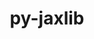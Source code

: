 ---
title: "py-jaxlib"
layout: cache
categories: [package, develop]
meta: {"compilers": ["gcc@11.4.0", "gcc@13.2.0"], "num_specs": 197, "num_specs_by_stack": {"e4s": 19, "ml-linux-aarch64-cpu": 36, "ml-linux-aarch64-cuda": 42, "ml-linux-x86_64-cpu": 36, "ml-linux-x86_64-cuda": 42, "ml-linux-x86_64-rocm": 22, "root": 197}, "oss": ["ubuntu22.04", "ubuntu24.04"], "platforms": ["linux"], "stacks": ["e4s", "ml-linux-aarch64-cpu", "ml-linux-aarch64-cuda", "ml-linux-x86_64-cpu", "ml-linux-x86_64-cuda", "ml-linux-x86_64-rocm", "root"], "targets": ["aarch64", "x86_64_v3"], "versions": ["0.4.28", "0.4.31", "0.4.38"]}
spec_details: [{"compiler": "gcc@13.2.0", "hash": "2gztqc7pmulg2t6jii3xsb7t6yelb6yj", "os": "ubuntu24.04", "platform": "linux", "size": "-", "stacks": ["ml-linux-aarch64-cuda", "root"], "target": "aarch64", "variants": ["build_system=python_pip", "+cuda", "cuda_arch:=80", "+nccl", "patches:=2c5386e", "~rocm"], "versions": ["0.4.28"]}, {"compiler": "gcc@13.2.0", "hash": "2oxbj7c7dhetzn44dh4shtv5w42irtq6", "os": "ubuntu24.04", "platform": "linux", "size": "-", "stacks": ["ml-linux-x86_64-rocm", "root"], "target": "x86_64_v3", "variants": ["amdgpu_target:=gfx90a", "build_system=python_pip", "~cuda", "patches:=d3b7ea2", "+rocm"], "versions": ["0.4.38"]}, {"compiler": "gcc@13.2.0", "hash": "2tuto3gworuu3xu7q572cnbeovumbgzl", "os": "ubuntu24.04", "platform": "linux", "size": "-", "stacks": ["ml-linux-x86_64-rocm", "root"], "target": "x86_64_v3", "variants": ["amdgpu_target:=gfx90a", "build_system=python_pip", "~cuda", "patches:=d3b7ea2", "+rocm"], "versions": ["0.4.38"]}, {"compiler": "gcc@11.4.0", "hash": "2xb55n7wbbxxugwduu7fhggnsdakkm6b", "os": "ubuntu22.04", "platform": "linux", "size": "-", "stacks": ["e4s", "root"], "target": "x86_64_v3", "variants": ["build_system=python_pip", "~cuda", "patches:=d3b7ea2", "~rocm"], "versions": ["0.4.38"]}, {"compiler": "gcc@13.2.0", "hash": "34r4xknvco5miyq3yztmjzu27dkonjda", "os": "ubuntu24.04", "platform": "linux", "size": "-", "stacks": ["ml-linux-aarch64-cuda", "root"], "target": "aarch64", "variants": ["build_system=python_pip", "+cuda", "cuda_arch:=80", "+nccl", "patches:=2c5386e", "~rocm"], "versions": ["0.4.31"]}, {"compiler": "gcc@13.2.0", "hash": "3aboam4fyvejtv3pollpvtrkbeng7mjt", "os": "ubuntu24.04", "platform": "linux", "size": "-", "stacks": ["ml-linux-x86_64-rocm", "root"], "target": "x86_64_v3", "variants": ["amdgpu_target:=gfx90a", "build_system=python_pip", "~cuda", "patches:=d3b7ea2", "+rocm"], "versions": ["0.4.38"]}, {"compiler": "gcc@11.4.0", "hash": "3b5bnisamwe7nhzylnttbuxmg7a3beil", "os": "ubuntu22.04", "platform": "linux", "size": "-", "stacks": ["e4s", "root"], "target": "x86_64_v3", "variants": ["build_system=python_pip", "~cuda", "patches:=d3b7ea2", "~rocm"], "versions": ["0.4.38"]}, {"compiler": "gcc@13.2.0", "hash": "3d3gi77mfqjsow6gr722xxszgy4akz6e", "os": "ubuntu24.04", "platform": "linux", "size": "-", "stacks": ["ml-linux-aarch64-cpu", "root"], "target": "aarch64", "variants": ["build_system=python_pip", "~cuda", "patches:=2c5386e", "~rocm"], "versions": ["0.4.28"]}, {"compiler": "gcc@13.2.0", "hash": "3u37nv2g6awbzj63kgpsmr3iccrycpop", "os": "ubuntu24.04", "platform": "linux", "size": "-", "stacks": ["ml-linux-x86_64-rocm", "root"], "target": "x86_64_v3", "variants": ["amdgpu_target:=gfx90a", "build_system=python_pip", "~cuda", "patches:=d3b7ea2", "+rocm"], "versions": ["0.4.38"]}, {"compiler": "gcc@13.2.0", "hash": "3vh7kpd7qdaydzhd4xpfnf6zkkquvek5", "os": "ubuntu24.04", "platform": "linux", "size": "-", "stacks": ["ml-linux-x86_64-cpu", "root"], "target": "x86_64_v3", "variants": ["build_system=python_pip", "~cuda", "~rocm"], "versions": ["0.4.28"]}, {"compiler": "gcc@13.2.0", "hash": "3vtkejsxq5juof5cuy54siagthm4ypgh", "os": "ubuntu24.04", "platform": "linux", "size": "-", "stacks": ["ml-linux-aarch64-cpu", "root"], "target": "aarch64", "variants": ["build_system=python_pip", "~cuda", "patches:=2c5386e", "~rocm"], "versions": ["0.4.31"]}, {"compiler": "gcc@13.2.0", "hash": "3z42ar7cfpbwf3q7ggfrfo6yhb5ooqq2", "os": "ubuntu24.04", "platform": "linux", "size": "-", "stacks": ["ml-linux-aarch64-cuda", "root"], "target": "aarch64", "variants": ["build_system=python_pip", "+cuda", "cuda_arch:=80", "+nccl", "patches:=2c5386e", "~rocm"], "versions": ["0.4.28"]}, {"compiler": "gcc@13.2.0", "hash": "47r6zbzmwfu6fux7r6sapqdpsjg5gh4f", "os": "ubuntu24.04", "platform": "linux", "size": "-", "stacks": ["ml-linux-aarch64-cpu", "root"], "target": "aarch64", "variants": ["build_system=python_pip", "~cuda", "patches:=2c5386e", "~rocm"], "versions": ["0.4.31"]}, {"compiler": "gcc@13.2.0", "hash": "4fvc4xoykphblecap3js2a3wfc4tu3pw", "os": "ubuntu24.04", "platform": "linux", "size": "-", "stacks": ["ml-linux-x86_64-cpu", "root"], "target": "x86_64_v3", "variants": ["build_system=python_pip", "~cuda", "~rocm"], "versions": ["0.4.28"]}, {"compiler": "gcc@13.2.0", "hash": "4pyxtte4qtvhx4kqhyobs52g6qa5dcfc", "os": "ubuntu24.04", "platform": "linux", "size": "-", "stacks": ["ml-linux-x86_64-cuda", "root"], "target": "x86_64_v3", "variants": ["build_system=python_pip", "+cuda", "cuda_arch:=80", "+nccl", "~rocm"], "versions": ["0.4.28"]}, {"compiler": "gcc@13.2.0", "hash": "4qhmavnyrf27wchph7bayyr2mjuemmj6", "os": "ubuntu24.04", "platform": "linux", "size": "-", "stacks": ["ml-linux-x86_64-cpu", "root"], "target": "x86_64_v3", "variants": ["build_system=python_pip", "~cuda", "patches:=d3b7ea2", "~rocm"], "versions": ["0.4.38"]}, {"compiler": "gcc@13.2.0", "hash": "4tewzkxse63lcdqlzdsoizsh3gr5tey5", "os": "ubuntu24.04", "platform": "linux", "size": "-", "stacks": ["ml-linux-aarch64-cpu", "root"], "target": "aarch64", "variants": ["build_system=python_pip", "~cuda", "patches:=2c5386e", "~rocm"], "versions": ["0.4.31"]}, {"compiler": "gcc@13.2.0", "hash": "5cu7yzzajgaccjcm5jjru6afcb2x4mqp", "os": "ubuntu24.04", "platform": "linux", "size": "-", "stacks": ["ml-linux-x86_64-cuda", "root"], "target": "x86_64_v3", "variants": ["build_system=python_pip", "+cuda", "cuda_arch:=80", "+nccl", "~rocm"], "versions": ["0.4.31"]}, {"compiler": "gcc@13.2.0", "hash": "5gkodmkumevx254ij43aves5wuceexx5", "os": "ubuntu24.04", "platform": "linux", "size": "-", "stacks": ["ml-linux-aarch64-cuda", "root"], "target": "aarch64", "variants": ["build_system=python_pip", "+cuda", "cuda_arch:=80", "+nccl", "patches:=2c5386e", "~rocm"], "versions": ["0.4.28"]}, {"compiler": "gcc@13.2.0", "hash": "5hxadsmegnp5rhqzbtc3kj33yp44idce", "os": "ubuntu24.04", "platform": "linux", "size": "-", "stacks": ["ml-linux-aarch64-cuda", "root"], "target": "aarch64", "variants": ["build_system=python_pip", "+cuda", "cuda_arch:=80", "+nccl", "patches:=2c5386e", "~rocm"], "versions": ["0.4.28"]}, {"compiler": "gcc@13.2.0", "hash": "5kroggoybprkjxfcorrjnseq5ehfkuuh", "os": "ubuntu24.04", "platform": "linux", "size": "-", "stacks": ["ml-linux-x86_64-cpu", "root"], "target": "x86_64_v3", "variants": ["build_system=python_pip", "~cuda", "~rocm"], "versions": ["0.4.28"]}, {"compiler": "gcc@13.2.0", "hash": "5lw2fqaaxljlopd45rem6j62xioifp5c", "os": "ubuntu24.04", "platform": "linux", "size": "-", "stacks": ["ml-linux-x86_64-rocm", "root"], "target": "x86_64_v3", "variants": ["amdgpu_target:=gfx90a", "build_system=python_pip", "~cuda", "patches:=d3b7ea2", "+rocm"], "versions": ["0.4.38"]}, {"compiler": "gcc@13.2.0", "hash": "5qpqrtriqsihgnz4k7qgh4e6oh2de7pv", "os": "ubuntu24.04", "platform": "linux", "size": "-", "stacks": ["ml-linux-aarch64-cuda", "root"], "target": "aarch64", "variants": ["build_system=python_pip", "+cuda", "cuda_arch:=80", "+nccl", "patches:=2c5386e", "~rocm"], "versions": ["0.4.28"]}, {"compiler": "gcc@13.2.0", "hash": "5uqt4nmebybdok5lqnwln4ytd7ltktty", "os": "ubuntu24.04", "platform": "linux", "size": "-", "stacks": ["ml-linux-x86_64-cpu", "root"], "target": "x86_64_v3", "variants": ["build_system=python_pip", "~cuda", "~rocm"], "versions": ["0.4.28"]}, {"compiler": "gcc@13.2.0", "hash": "5y4iw7juzksl2a25mdvblmryfzwob35k", "os": "ubuntu24.04", "platform": "linux", "size": "-", "stacks": ["ml-linux-aarch64-cpu", "root"], "target": "aarch64", "variants": ["build_system=python_pip", "~cuda", "patches:=2c5386e", "~rocm"], "versions": ["0.4.31"]}, {"compiler": "gcc@13.2.0", "hash": "67ptuo5ftkylr3wuhj3qxwmv53qivl24", "os": "ubuntu24.04", "platform": "linux", "size": "-", "stacks": ["ml-linux-x86_64-rocm", "root"], "target": "x86_64_v3", "variants": ["amdgpu_target:=gfx90a", "build_system=python_pip", "~cuda", "patches:=d3b7ea2", "+rocm"], "versions": ["0.4.38"]}, {"compiler": "gcc@13.2.0", "hash": "6ajdp2ckzlyma7ebaihtaqnxkkqkhlth", "os": "ubuntu24.04", "platform": "linux", "size": "-", "stacks": ["ml-linux-aarch64-cpu", "root"], "target": "aarch64", "variants": ["build_system=python_pip", "~cuda", "patches:=2c5386e", "~rocm"], "versions": ["0.4.28"]}, {"compiler": "gcc@13.2.0", "hash": "6kbjzjcpbjeeom5nphyjctpjr2tux2m3", "os": "ubuntu24.04", "platform": "linux", "size": "-", "stacks": ["ml-linux-x86_64-rocm", "root"], "target": "x86_64_v3", "variants": ["amdgpu_target:=gfx90a", "build_system=python_pip", "~cuda", "patches:=d3b7ea2", "+rocm"], "versions": ["0.4.38"]}, {"compiler": "gcc@11.4.0", "hash": "6pj65cktmbxiywc6hnfsypjeejomg26o", "os": "ubuntu22.04", "platform": "linux", "size": "-", "stacks": ["e4s", "root"], "target": "x86_64_v3", "variants": ["build_system=python_pip", "~cuda", "patches:=d3b7ea2", "~rocm"], "versions": ["0.4.38"]}, {"compiler": "gcc@13.2.0", "hash": "6wgeksmgnoshggrcjp7vjfuubnwxj43w", "os": "ubuntu24.04", "platform": "linux", "size": "-", "stacks": ["ml-linux-x86_64-cpu", "root"], "target": "x86_64_v3", "variants": ["build_system=python_pip", "~cuda", "~rocm"], "versions": ["0.4.28"]}, {"compiler": "gcc@13.2.0", "hash": "77d5ffb6kippmwuqbzm52hwhuyu3afbn", "os": "ubuntu24.04", "platform": "linux", "size": "-", "stacks": ["ml-linux-x86_64-cpu", "root"], "target": "x86_64_v3", "variants": ["build_system=python_pip", "~cuda", "~rocm"], "versions": ["0.4.28"]}, {"compiler": "gcc@13.2.0", "hash": "7bmffgcft6xyfmadir7bwvclsumuo5cj", "os": "ubuntu24.04", "platform": "linux", "size": "-", "stacks": ["ml-linux-x86_64-cpu", "root"], "target": "x86_64_v3", "variants": ["build_system=python_pip", "~cuda", "patches:=d3b7ea2", "~rocm"], "versions": ["0.4.38"]}, {"compiler": "gcc@13.2.0", "hash": "7e5h2byd6fofvz4ugcclz2wuqxlwtjul", "os": "ubuntu24.04", "platform": "linux", "size": "-", "stacks": ["ml-linux-x86_64-cuda", "root"], "target": "x86_64_v3", "variants": ["build_system=python_pip", "+cuda", "cuda_arch:=80", "+nccl", "~rocm"], "versions": ["0.4.28"]}, {"compiler": "gcc@13.2.0", "hash": "7eaxgm4ozskxtirntjyfjeo7g2vyolq6", "os": "ubuntu24.04", "platform": "linux", "size": "-", "stacks": ["ml-linux-x86_64-cuda", "root"], "target": "x86_64_v3", "variants": ["build_system=python_pip", "+cuda", "cuda_arch:=80", "+nccl", "~rocm"], "versions": ["0.4.28"]}, {"compiler": "gcc@13.2.0", "hash": "7eimr66jc2lafj2pp5lxyguzrsgckgux", "os": "ubuntu24.04", "platform": "linux", "size": "-", "stacks": ["ml-linux-aarch64-cpu", "root"], "target": "aarch64", "variants": ["build_system=python_pip", "~cuda", "patches:=2c5386e", "~rocm"], "versions": ["0.4.31"]}, {"compiler": "gcc@13.2.0", "hash": "7x6ue46cipno2bfv2rp6yagrwlhiu372", "os": "ubuntu24.04", "platform": "linux", "size": "-", "stacks": ["ml-linux-aarch64-cuda", "root"], "target": "aarch64", "variants": ["build_system=python_pip", "+cuda", "cuda_arch:=80", "+nccl", "patches:=2c5386e", "~rocm"], "versions": ["0.4.28"]}, {"compiler": "gcc@11.4.0", "hash": "a4m3bca6rwwqicrqxcmgrsdg2634qlsg", "os": "ubuntu22.04", "platform": "linux", "size": "-", "stacks": ["e4s", "root"], "target": "x86_64_v3", "variants": ["build_system=python_pip", "~cuda", "patches:=d3b7ea2", "~rocm"], "versions": ["0.4.38"]}, {"compiler": "gcc@11.4.0", "hash": "ab63uxcu5gk3k7j2glqh7jafkvxavpig", "os": "ubuntu22.04", "platform": "linux", "size": "-", "stacks": ["e4s", "root"], "target": "x86_64_v3", "variants": ["build_system=python_pip", "~cuda", "patches:=d3b7ea2", "~rocm"], "versions": ["0.4.38"]}, {"compiler": "gcc@13.2.0", "hash": "acmysbrlzqikpp36md4nqupabvcb37f5", "os": "ubuntu24.04", "platform": "linux", "size": "-", "stacks": ["ml-linux-aarch64-cpu", "root"], "target": "aarch64", "variants": ["build_system=python_pip", "~cuda", "patches:=2c5386e", "~rocm"], "versions": ["0.4.28"]}, {"compiler": "gcc@13.2.0", "hash": "amh2udz2dvpgjyiqzpodzoplet3j2bej", "os": "ubuntu24.04", "platform": "linux", "size": "-", "stacks": ["ml-linux-x86_64-cuda", "root"], "target": "x86_64_v3", "variants": ["build_system=python_pip", "+cuda", "cuda_arch:=80", "+nccl", "~rocm"], "versions": ["0.4.28"]}, {"compiler": "gcc@13.2.0", "hash": "amnaol3c2t36iepi7j6wwjnkygg47qm5", "os": "ubuntu24.04", "platform": "linux", "size": "-", "stacks": ["ml-linux-x86_64-cpu", "root"], "target": "x86_64_v3", "variants": ["build_system=python_pip", "~cuda", "~rocm"], "versions": ["0.4.28"]}, {"compiler": "gcc@13.2.0", "hash": "ap5qtb76cufjg64mvlzm5yjzxpjr6dxy", "os": "ubuntu24.04", "platform": "linux", "size": "-", "stacks": ["ml-linux-aarch64-cuda", "root"], "target": "aarch64", "variants": ["build_system=python_pip", "+cuda", "cuda_arch:=80", "+nccl", "patches:=2c5386e", "~rocm"], "versions": ["0.4.31"]}, {"compiler": "gcc@13.2.0", "hash": "aqrjwnm4m7t4e5mbmm7rcb6oedk47kke", "os": "ubuntu24.04", "platform": "linux", "size": "-", "stacks": ["ml-linux-aarch64-cpu", "root"], "target": "aarch64", "variants": ["build_system=python_pip", "~cuda", "patches:=2c5386e", "~rocm"], "versions": ["0.4.28"]}, {"compiler": "gcc@13.2.0", "hash": "aynmilanhndpo2h3k6rhkajgzkvlenat", "os": "ubuntu24.04", "platform": "linux", "size": "-", "stacks": ["ml-linux-aarch64-cpu", "root"], "target": "aarch64", "variants": ["build_system=python_pip", "~cuda", "patches:=2c5386e", "~rocm"], "versions": ["0.4.31"]}, {"compiler": "gcc@13.2.0", "hash": "bbxvwghaz6allxiebn3az3p2as4un522", "os": "ubuntu24.04", "platform": "linux", "size": "-", "stacks": ["ml-linux-x86_64-cuda", "root"], "target": "x86_64_v3", "variants": ["build_system=python_pip", "+cuda", "cuda_arch:=80", "+nccl", "~rocm"], "versions": ["0.4.31"]}, {"compiler": "gcc@13.2.0", "hash": "bfcwomcbjlq2qg2afh63antb775wadbg", "os": "ubuntu24.04", "platform": "linux", "size": "-", "stacks": ["ml-linux-x86_64-cpu", "root"], "target": "x86_64_v3", "variants": ["build_system=python_pip", "~cuda", "patches:=d3b7ea2", "~rocm"], "versions": ["0.4.38"]}, {"compiler": "gcc@13.2.0", "hash": "bhhv72u2yv7t6vhi4x6kmynpa35uh6jg", "os": "ubuntu24.04", "platform": "linux", "size": "-", "stacks": ["ml-linux-x86_64-rocm", "root"], "target": "x86_64_v3", "variants": ["amdgpu_target:=gfx90a", "build_system=python_pip", "~cuda", "patches:=d3b7ea2", "+rocm"], "versions": ["0.4.38"]}, {"compiler": "gcc@13.2.0", "hash": "br3sqlmxwe7wg3qw6vvcitbszvygqfwr", "os": "ubuntu24.04", "platform": "linux", "size": "-", "stacks": ["ml-linux-x86_64-cpu", "root"], "target": "x86_64_v3", "variants": ["build_system=python_pip", "~cuda", "~rocm"], "versions": ["0.4.28"]}, {"compiler": "gcc@13.2.0", "hash": "c2cfwboc2ibvxy5vzhwwikzi5i6fa7ge", "os": "ubuntu24.04", "platform": "linux", "size": "-", "stacks": ["ml-linux-x86_64-cpu", "root"], "target": "x86_64_v3", "variants": ["build_system=python_pip", "~cuda", "patches:=d3b7ea2", "~rocm"], "versions": ["0.4.38"]}, {"compiler": "gcc@13.2.0", "hash": "cebkv3au4olw5lw37buvcumjujseii5x", "os": "ubuntu24.04", "platform": "linux", "size": "-", "stacks": ["ml-linux-aarch64-cuda", "root"], "target": "aarch64", "variants": ["build_system=python_pip", "+cuda", "cuda_arch:=80", "+nccl", "patches:=2c5386e", "~rocm"], "versions": ["0.4.28"]}, {"compiler": "gcc@13.2.0", "hash": "cejds7zwj6lsnj7lpyigrksktiwmlpxu", "os": "ubuntu24.04", "platform": "linux", "size": "-", "stacks": ["ml-linux-x86_64-rocm", "root"], "target": "x86_64_v3", "variants": ["amdgpu_target:=gfx90a", "build_system=python_pip", "~cuda", "patches:=d3b7ea2", "+rocm"], "versions": ["0.4.38"]}, {"compiler": "gcc@13.2.0", "hash": "csobvivuqdypugdnasl5oh4t6xf4sv3n", "os": "ubuntu24.04", "platform": "linux", "size": "-", "stacks": ["ml-linux-x86_64-cuda", "root"], "target": "x86_64_v3", "variants": ["build_system=python_pip", "+cuda", "cuda_arch:=80", "+nccl", "~rocm"], "versions": ["0.4.31"]}, {"compiler": "gcc@13.2.0", "hash": "cuunad4ruk6mcgv753n3cf3m5iz3ihxi", "os": "ubuntu24.04", "platform": "linux", "size": "-", "stacks": ["ml-linux-x86_64-rocm", "root"], "target": "x86_64_v3", "variants": ["amdgpu_target:=gfx90a", "build_system=python_pip", "~cuda", "patches:=d3b7ea2", "+rocm"], "versions": ["0.4.38"]}, {"compiler": "gcc@13.2.0", "hash": "cx3ubem75coicn6rztnubsyiemcji3gy", "os": "ubuntu24.04", "platform": "linux", "size": "-", "stacks": ["ml-linux-x86_64-cpu", "root"], "target": "x86_64_v3", "variants": ["build_system=python_pip", "~cuda", "~rocm"], "versions": ["0.4.28"]}, {"compiler": "gcc@13.2.0", "hash": "d3ol3kr2epyli35n3zjuslbcbtyjtynf", "os": "ubuntu24.04", "platform": "linux", "size": "-", "stacks": ["ml-linux-aarch64-cuda", "root"], "target": "aarch64", "variants": ["build_system=python_pip", "+cuda", "cuda_arch:=80", "+nccl", "patches:=2c5386e", "~rocm"], "versions": ["0.4.31"]}, {"compiler": "gcc@13.2.0", "hash": "ddv4b3nfbpufwfribwfdzl4zrfcmlwaw", "os": "ubuntu24.04", "platform": "linux", "size": "-", "stacks": ["ml-linux-x86_64-rocm", "root"], "target": "x86_64_v3", "variants": ["amdgpu_target:=gfx90a", "build_system=python_pip", "~cuda", "patches:=d3b7ea2", "+rocm"], "versions": ["0.4.38"]}, {"compiler": "gcc@13.2.0", "hash": "dp7bra3db4ppwvnqry2qad7ysih6zrkj", "os": "ubuntu24.04", "platform": "linux", "size": "-", "stacks": ["ml-linux-x86_64-rocm", "root"], "target": "x86_64_v3", "variants": ["amdgpu_target:=gfx90a", "build_system=python_pip", "~cuda", "patches:=d3b7ea2", "+rocm"], "versions": ["0.4.38"]}, {"compiler": "gcc@13.2.0", "hash": "dpuhhebossdbxrgag3bb5pgze5vra77h", "os": "ubuntu24.04", "platform": "linux", "size": "-", "stacks": ["ml-linux-aarch64-cuda", "root"], "target": "aarch64", "variants": ["build_system=python_pip", "+cuda", "cuda_arch:=80", "+nccl", "patches:=2c5386e", "~rocm"], "versions": ["0.4.31"]}, {"compiler": "gcc@13.2.0", "hash": "dr5qaaxy6rlneneej5ftgt45a7kbdlez", "os": "ubuntu24.04", "platform": "linux", "size": "-", "stacks": ["ml-linux-aarch64-cuda", "root"], "target": "aarch64", "variants": ["build_system=python_pip", "+cuda", "cuda_arch:=80", "+nccl", "patches:=2c5386e", "~rocm"], "versions": ["0.4.31"]}, {"compiler": "gcc@13.2.0", "hash": "e44uu72u6jjszz5dsyyxkjzfdl44kusu", "os": "ubuntu24.04", "platform": "linux", "size": "-", "stacks": ["ml-linux-x86_64-cuda", "root"], "target": "x86_64_v3", "variants": ["build_system=python_pip", "+cuda", "cuda_arch:=80", "+nccl", "~rocm"], "versions": ["0.4.28"]}, {"compiler": "gcc@13.2.0", "hash": "e6x3rfxel3vydzpbmwbvrniasgwt5xiv", "os": "ubuntu24.04", "platform": "linux", "size": "-", "stacks": ["ml-linux-aarch64-cpu", "root"], "target": "aarch64", "variants": ["build_system=python_pip", "~cuda", "patches:=2c5386e", "~rocm"], "versions": ["0.4.28"]}, {"compiler": "gcc@13.2.0", "hash": "enddjj6smqztatrnr6bbpa5pv2qwenp2", "os": "ubuntu24.04", "platform": "linux", "size": "-", "stacks": ["ml-linux-x86_64-cuda", "root"], "target": "x86_64_v3", "variants": ["build_system=python_pip", "+cuda", "cuda_arch:=80", "+nccl", "~rocm"], "versions": ["0.4.31"]}, {"compiler": "gcc@13.2.0", "hash": "ev4maccd3ugkhqi5tzgkrwilbi3pjrdj", "os": "ubuntu24.04", "platform": "linux", "size": "-", "stacks": ["ml-linux-aarch64-cpu", "root"], "target": "aarch64", "variants": ["build_system=python_pip", "~cuda", "patches:=2c5386e", "~rocm"], "versions": ["0.4.31"]}, {"compiler": "gcc@13.2.0", "hash": "fe3yhsmz4y7kvuh5s37lwlb73pc4hnm7", "os": "ubuntu24.04", "platform": "linux", "size": "-", "stacks": ["ml-linux-x86_64-cpu", "root"], "target": "x86_64_v3", "variants": ["build_system=python_pip", "~cuda", "patches:=d3b7ea2", "~rocm"], "versions": ["0.4.38"]}, {"compiler": "gcc@13.2.0", "hash": "fgu247ggj4dmwnktzdmjuy75lxwxz7o3", "os": "ubuntu24.04", "platform": "linux", "size": "-", "stacks": ["ml-linux-aarch64-cpu", "root"], "target": "aarch64", "variants": ["build_system=python_pip", "~cuda", "patches:=2c5386e", "~rocm"], "versions": ["0.4.31"]}, {"compiler": "gcc@13.2.0", "hash": "fotoael5pwf2gzhr7j3e6krhxd6shoy7", "os": "ubuntu24.04", "platform": "linux", "size": "-", "stacks": ["ml-linux-x86_64-rocm", "root"], "target": "x86_64_v3", "variants": ["amdgpu_target:=gfx90a", "build_system=python_pip", "~cuda", "patches:=d3b7ea2", "+rocm"], "versions": ["0.4.38"]}, {"compiler": "gcc@13.2.0", "hash": "frcl6ghrv6nylpkljqthyszvx46sv2ae", "os": "ubuntu24.04", "platform": "linux", "size": "-", "stacks": ["ml-linux-x86_64-cuda", "root"], "target": "x86_64_v3", "variants": ["build_system=python_pip", "+cuda", "cuda_arch:=80", "+nccl", "~rocm"], "versions": ["0.4.31"]}, {"compiler": "gcc@13.2.0", "hash": "fuqwxer256x7z4dtyg6keabhy6hfq6dv", "os": "ubuntu24.04", "platform": "linux", "size": "-", "stacks": ["ml-linux-x86_64-cpu", "root"], "target": "x86_64_v3", "variants": ["build_system=python_pip", "~cuda", "patches:=d3b7ea2", "~rocm"], "versions": ["0.4.38"]}, {"compiler": "gcc@13.2.0", "hash": "fxluf52v2rize7yyds7hahp5ifbizxg7", "os": "ubuntu24.04", "platform": "linux", "size": "-", "stacks": ["ml-linux-x86_64-cuda", "root"], "target": "x86_64_v3", "variants": ["build_system=python_pip", "+cuda", "cuda_arch:=80", "+nccl", "~rocm"], "versions": ["0.4.31"]}, {"compiler": "gcc@13.2.0", "hash": "fylun2eu5hz4rannq2dotnlrbx2e62oi", "os": "ubuntu24.04", "platform": "linux", "size": "-", "stacks": ["ml-linux-x86_64-cuda", "root"], "target": "x86_64_v3", "variants": ["build_system=python_pip", "+cuda", "cuda_arch:=80", "+nccl", "~rocm"], "versions": ["0.4.31"]}, {"compiler": "gcc@13.2.0", "hash": "gbjg4zi2rrex7pgygynaht3mzdjrj7ej", "os": "ubuntu24.04", "platform": "linux", "size": "-", "stacks": ["ml-linux-aarch64-cpu", "root"], "target": "aarch64", "variants": ["build_system=python_pip", "~cuda", "patches:=2c5386e", "~rocm"], "versions": ["0.4.31"]}, {"compiler": "gcc@13.2.0", "hash": "gezos2zmhh6c3mbfrvugw3r7xtf6jie7", "os": "ubuntu24.04", "platform": "linux", "size": "-", "stacks": ["ml-linux-x86_64-cuda", "root"], "target": "x86_64_v3", "variants": ["build_system=python_pip", "+cuda", "cuda_arch:=80", "+nccl", "~rocm"], "versions": ["0.4.31"]}, {"compiler": "gcc@13.2.0", "hash": "gj3usvjxrmpijlfw3izjg5gelnt7g64t", "os": "ubuntu24.04", "platform": "linux", "size": "-", "stacks": ["ml-linux-x86_64-cuda", "root"], "target": "x86_64_v3", "variants": ["build_system=python_pip", "+cuda", "cuda_arch:=80", "+nccl", "~rocm"], "versions": ["0.4.28"]}, {"compiler": "gcc@13.2.0", "hash": "glnf443eswq4vf3l7wfzap7znkq4trh4", "os": "ubuntu24.04", "platform": "linux", "size": "-", "stacks": ["ml-linux-aarch64-cpu", "root"], "target": "aarch64", "variants": ["build_system=python_pip", "~cuda", "patches:=2c5386e", "~rocm"], "versions": ["0.4.28"]}, {"compiler": "gcc@13.2.0", "hash": "goofko3sfzfqeyvaf5pakfrr3khsnxho", "os": "ubuntu24.04", "platform": "linux", "size": "-", "stacks": ["ml-linux-x86_64-cpu", "root"], "target": "x86_64_v3", "variants": ["build_system=python_pip", "~cuda", "~rocm"], "versions": ["0.4.28"]}, {"compiler": "gcc@13.2.0", "hash": "gp57lk7thhesob3ej5i3xpqxbyt2oamx", "os": "ubuntu24.04", "platform": "linux", "size": "-", "stacks": ["ml-linux-x86_64-cpu", "root"], "target": "x86_64_v3", "variants": ["build_system=python_pip", "~cuda", "patches:=d3b7ea2", "~rocm"], "versions": ["0.4.38"]}, {"compiler": "gcc@13.2.0", "hash": "gy6ko7xzzno6yfciw2w4jvwen2wh7ljk", "os": "ubuntu24.04", "platform": "linux", "size": "-", "stacks": ["ml-linux-x86_64-cpu", "root"], "target": "x86_64_v3", "variants": ["build_system=python_pip", "~cuda", "patches:=d3b7ea2", "~rocm"], "versions": ["0.4.38"]}, {"compiler": "gcc@13.2.0", "hash": "h6kv6pbsljfoetct3krycsthq5lk5ejg", "os": "ubuntu24.04", "platform": "linux", "size": "-", "stacks": ["ml-linux-x86_64-cuda", "root"], "target": "x86_64_v3", "variants": ["build_system=python_pip", "+cuda", "cuda_arch:=80", "+nccl", "~rocm"], "versions": ["0.4.28"]}, {"compiler": "gcc@13.2.0", "hash": "h7nwad5zznndmmz43hnjxupcxrblwf2j", "os": "ubuntu24.04", "platform": "linux", "size": "-", "stacks": ["ml-linux-x86_64-cpu", "root"], "target": "x86_64_v3", "variants": ["build_system=python_pip", "~cuda", "~rocm"], "versions": ["0.4.28"]}, {"compiler": "gcc@13.2.0", "hash": "he7265d7d6kaywoald5dzt3gu4vpeo6p", "os": "ubuntu24.04", "platform": "linux", "size": "-", "stacks": ["ml-linux-aarch64-cpu", "root"], "target": "aarch64", "variants": ["build_system=python_pip", "~cuda", "patches:=2c5386e", "~rocm"], "versions": ["0.4.31"]}, {"compiler": "gcc@13.2.0", "hash": "hhjrt2odvpjkaxewb737oqvyvrj6sc7g", "os": "ubuntu24.04", "platform": "linux", "size": "-", "stacks": ["ml-linux-x86_64-rocm", "root"], "target": "x86_64_v3", "variants": ["amdgpu_target:=gfx90a", "build_system=python_pip", "~cuda", "patches:=d3b7ea2", "+rocm"], "versions": ["0.4.38"]}, {"compiler": "gcc@13.2.0", "hash": "hltr6xs2fmrsbop3zlzasizujyz5svmk", "os": "ubuntu24.04", "platform": "linux", "size": "-", "stacks": ["ml-linux-x86_64-cpu", "root"], "target": "x86_64_v3", "variants": ["build_system=python_pip", "~cuda", "patches:=d3b7ea2", "~rocm"], "versions": ["0.4.38"]}, {"compiler": "gcc@13.2.0", "hash": "hrcfdhq45idivum2obqmeutoy5kp6ejh", "os": "ubuntu24.04", "platform": "linux", "size": "-", "stacks": ["ml-linux-x86_64-cpu", "root"], "target": "x86_64_v3", "variants": ["build_system=python_pip", "~cuda", "~rocm"], "versions": ["0.4.28"]}, {"compiler": "gcc@13.2.0", "hash": "hs6fohqbtw53ni5vrcnsfhr7pvvd6q3i", "os": "ubuntu24.04", "platform": "linux", "size": "-", "stacks": ["ml-linux-x86_64-cuda", "root"], "target": "x86_64_v3", "variants": ["build_system=python_pip", "+cuda", "cuda_arch:=80", "+nccl", "~rocm"], "versions": ["0.4.28"]}, {"compiler": "gcc@13.2.0", "hash": "i23ojvcctluijgsmtzftyofolnanlwwk", "os": "ubuntu24.04", "platform": "linux", "size": "-", "stacks": ["ml-linux-x86_64-cpu", "root"], "target": "x86_64_v3", "variants": ["build_system=python_pip", "~cuda", "patches:=d3b7ea2", "~rocm"], "versions": ["0.4.38"]}, {"compiler": "gcc@13.2.0", "hash": "i3a76reea2ox6cpjh3dfqlwsnyadnkrh", "os": "ubuntu24.04", "platform": "linux", "size": "-", "stacks": ["ml-linux-aarch64-cpu", "root"], "target": "aarch64", "variants": ["build_system=python_pip", "~cuda", "patches:=2c5386e", "~rocm"], "versions": ["0.4.31"]}, {"compiler": "gcc@13.2.0", "hash": "i5rwrmyawfsxpji2rzokmskejhenweue", "os": "ubuntu24.04", "platform": "linux", "size": "-", "stacks": ["ml-linux-x86_64-cuda", "root"], "target": "x86_64_v3", "variants": ["build_system=python_pip", "+cuda", "cuda_arch:=80", "+nccl", "~rocm"], "versions": ["0.4.31"]}, {"compiler": "gcc@13.2.0", "hash": "i7c2mrdybimcmhlimhdfmujaksm3522x", "os": "ubuntu24.04", "platform": "linux", "size": "-", "stacks": ["ml-linux-aarch64-cuda", "root"], "target": "aarch64", "variants": ["build_system=python_pip", "+cuda", "cuda_arch:=80", "+nccl", "patches:=2c5386e", "~rocm"], "versions": ["0.4.31"]}, {"compiler": "gcc@11.4.0", "hash": "idvomn77xuehernyrex3eochoij5upil", "os": "ubuntu22.04", "platform": "linux", "size": "-", "stacks": ["e4s", "root"], "target": "x86_64_v3", "variants": ["build_system=python_pip", "~cuda", "patches:=d3b7ea2", "~rocm"], "versions": ["0.4.38"]}, {"compiler": "gcc@13.2.0", "hash": "ieu7wzkek2zapgkxtdmdodhsyb4hdzxi", "os": "ubuntu24.04", "platform": "linux", "size": "-", "stacks": ["ml-linux-aarch64-cuda", "root"], "target": "aarch64", "variants": ["build_system=python_pip", "+cuda", "cuda_arch:=80", "+nccl", "patches:=2c5386e", "~rocm"], "versions": ["0.4.28"]}, {"compiler": "gcc@13.2.0", "hash": "ihgygqj67xnnkgnpypsawoza6cxaxvqw", "os": "ubuntu24.04", "platform": "linux", "size": "-", "stacks": ["ml-linux-aarch64-cpu", "root"], "target": "aarch64", "variants": ["build_system=python_pip", "~cuda", "patches:=2c5386e", "~rocm"], "versions": ["0.4.28"]}, {"compiler": "gcc@13.2.0", "hash": "isjo366nsqcqw2bfhjeklne2sm67sgax", "os": "ubuntu24.04", "platform": "linux", "size": "-", "stacks": ["ml-linux-x86_64-cuda", "root"], "target": "x86_64_v3", "variants": ["build_system=python_pip", "+cuda", "cuda_arch:=80", "+nccl", "~rocm"], "versions": ["0.4.28"]}, {"compiler": "gcc@13.2.0", "hash": "j5mgtsapffcqxzgsaoceuyehos57yrkz", "os": "ubuntu24.04", "platform": "linux", "size": "-", "stacks": ["ml-linux-x86_64-cuda", "root"], "target": "x86_64_v3", "variants": ["build_system=python_pip", "+cuda", "cuda_arch:=80", "+nccl", "~rocm"], "versions": ["0.4.31"]}, {"compiler": "gcc@13.2.0", "hash": "jaxv5c33tzdpowlnpvoe4ni4mm5ppxle", "os": "ubuntu24.04", "platform": "linux", "size": "-", "stacks": ["ml-linux-x86_64-cuda", "root"], "target": "x86_64_v3", "variants": ["build_system=python_pip", "+cuda", "cuda_arch:=80", "+nccl", "~rocm"], "versions": ["0.4.31"]}, {"compiler": "gcc@11.4.0", "hash": "jnfjvdlxx73dvj77q53ttbk7skhmfwhp", "os": "ubuntu22.04", "platform": "linux", "size": "-", "stacks": ["e4s", "root"], "target": "x86_64_v3", "variants": ["build_system=python_pip", "~cuda", "patches:=d3b7ea2", "~rocm"], "versions": ["0.4.38"]}, {"compiler": "gcc@13.2.0", "hash": "jwdlmihk7xxvisyynsrefveb5aypwr5y", "os": "ubuntu24.04", "platform": "linux", "size": "-", "stacks": ["ml-linux-x86_64-cuda", "root"], "target": "x86_64_v3", "variants": ["build_system=python_pip", "+cuda", "cuda_arch:=80", "+nccl", "~rocm"], "versions": ["0.4.28"]}, {"compiler": "gcc@11.4.0", "hash": "kdjbybvycbyx26z2ksgzetxsgw63gmpf", "os": "ubuntu22.04", "platform": "linux", "size": "-", "stacks": ["e4s", "root"], "target": "x86_64_v3", "variants": ["build_system=python_pip", "~cuda", "patches:=d3b7ea2", "~rocm"], "versions": ["0.4.38"]}, {"compiler": "gcc@13.2.0", "hash": "kfapamy4iv2hbrm5fxtvwcc73dmlwxgp", "os": "ubuntu24.04", "platform": "linux", "size": "-", "stacks": ["ml-linux-x86_64-cuda", "root"], "target": "x86_64_v3", "variants": ["build_system=python_pip", "+cuda", "cuda_arch:=80", "+nccl", "~rocm"], "versions": ["0.4.31"]}, {"compiler": "gcc@13.2.0", "hash": "kfmxfvtrshrilw6n2euhvt72uclrmtqa", "os": "ubuntu24.04", "platform": "linux", "size": "-", "stacks": ["ml-linux-x86_64-cpu", "root"], "target": "x86_64_v3", "variants": ["build_system=python_pip", "~cuda", "patches:=d3b7ea2", "~rocm"], "versions": ["0.4.38"]}, {"compiler": "gcc@11.4.0", "hash": "kj7an2x3vv4ijw32js5ezn5aymdbdjpm", "os": "ubuntu22.04", "platform": "linux", "size": "-", "stacks": ["e4s", "root"], "target": "x86_64_v3", "variants": ["build_system=python_pip", "~cuda", "patches:=d3b7ea2", "~rocm"], "versions": ["0.4.38"]}, {"compiler": "gcc@13.2.0", "hash": "kmwqzgdrtm22zk7tmlhk5qey74sdlqns", "os": "ubuntu24.04", "platform": "linux", "size": "-", "stacks": ["ml-linux-aarch64-cuda", "root"], "target": "aarch64", "variants": ["build_system=python_pip", "+cuda", "cuda_arch:=80", "+nccl", "patches:=2c5386e", "~rocm"], "versions": ["0.4.31"]}, {"compiler": "gcc@11.4.0", "hash": "l2mtlorzc4eioksqv65gtedrl6g3uztp", "os": "ubuntu22.04", "platform": "linux", "size": "-", "stacks": ["e4s", "root"], "target": "x86_64_v3", "variants": ["build_system=python_pip", "~cuda", "patches:=d3b7ea2", "~rocm"], "versions": ["0.4.38"]}, {"compiler": "gcc@13.2.0", "hash": "li26kx6a5kpyb77vng342ukdl2ai6ct3", "os": "ubuntu24.04", "platform": "linux", "size": "-", "stacks": ["ml-linux-x86_64-cpu", "root"], "target": "x86_64_v3", "variants": ["build_system=python_pip", "~cuda", "patches:=d3b7ea2", "~rocm"], "versions": ["0.4.38"]}, {"compiler": "gcc@13.2.0", "hash": "ljuk7q4h5hddxvixgwittos7pamhoyl7", "os": "ubuntu24.04", "platform": "linux", "size": "-", "stacks": ["ml-linux-aarch64-cuda", "root"], "target": "aarch64", "variants": ["build_system=python_pip", "+cuda", "cuda_arch:=80", "+nccl", "patches:=2c5386e", "~rocm"], "versions": ["0.4.28"]}, {"compiler": "gcc@13.2.0", "hash": "llslpstl3lpbmf5r5dthnqzix6l2biah", "os": "ubuntu24.04", "platform": "linux", "size": "-", "stacks": ["ml-linux-x86_64-cpu", "root"], "target": "x86_64_v3", "variants": ["build_system=python_pip", "~cuda", "~rocm"], "versions": ["0.4.28"]}, {"compiler": "gcc@11.4.0", "hash": "lqq674zrtueswg532gqf3ce2p5loyytr", "os": "ubuntu22.04", "platform": "linux", "size": "-", "stacks": ["e4s", "root"], "target": "x86_64_v3", "variants": ["build_system=python_pip", "~cuda", "patches:=d3b7ea2", "~rocm"], "versions": ["0.4.38"]}, {"compiler": "gcc@13.2.0", "hash": "lrxg3itupjpu4yevpxy6xqxgtxnhd7kr", "os": "ubuntu24.04", "platform": "linux", "size": "-", "stacks": ["ml-linux-x86_64-cuda", "root"], "target": "x86_64_v3", "variants": ["build_system=python_pip", "+cuda", "cuda_arch:=80", "+nccl", "~rocm"], "versions": ["0.4.28"]}, {"compiler": "gcc@11.4.0", "hash": "ls5yxobtgiantdmq5kllem6nvqipei6o", "os": "ubuntu22.04", "platform": "linux", "size": "-", "stacks": ["e4s", "root"], "target": "x86_64_v3", "variants": ["build_system=python_pip", "~cuda", "patches:=d3b7ea2", "~rocm"], "versions": ["0.4.38"]}, {"compiler": "gcc@13.2.0", "hash": "ltxupd4gm5avuchkagqvnmb7abpo4pzl", "os": "ubuntu24.04", "platform": "linux", "size": "-", "stacks": ["ml-linux-aarch64-cuda", "root"], "target": "aarch64", "variants": ["build_system=python_pip", "+cuda", "cuda_arch:=80", "+nccl", "patches:=2c5386e", "~rocm"], "versions": ["0.4.28"]}, {"compiler": "gcc@13.2.0", "hash": "m2eisde77iieyxz62wrvzoffaugfeuo3", "os": "ubuntu24.04", "platform": "linux", "size": "-", "stacks": ["ml-linux-x86_64-cuda", "root"], "target": "x86_64_v3", "variants": ["build_system=python_pip", "+cuda", "cuda_arch:=80", "+nccl", "~rocm"], "versions": ["0.4.31"]}, {"compiler": "gcc@13.2.0", "hash": "m37fi6ojdt2ngttsf4btd23v42m5ydhw", "os": "ubuntu24.04", "platform": "linux", "size": "-", "stacks": ["ml-linux-x86_64-cuda", "root"], "target": "x86_64_v3", "variants": ["build_system=python_pip", "+cuda", "cuda_arch:=80", "+nccl", "~rocm"], "versions": ["0.4.31"]}, {"compiler": "gcc@13.2.0", "hash": "m7k2ixuciwujsoz5zuhfhjslv2sbpt4x", "os": "ubuntu24.04", "platform": "linux", "size": "-", "stacks": ["ml-linux-x86_64-cuda", "root"], "target": "x86_64_v3", "variants": ["build_system=python_pip", "+cuda", "cuda_arch:=80", "+nccl", "~rocm"], "versions": ["0.4.28"]}, {"compiler": "gcc@13.2.0", "hash": "mhft66swfzx3sjo6au2wq3irol3plv5p", "os": "ubuntu24.04", "platform": "linux", "size": "-", "stacks": ["ml-linux-aarch64-cuda", "root"], "target": "aarch64", "variants": ["build_system=python_pip", "+cuda", "cuda_arch:=80", "+nccl", "patches:=2c5386e", "~rocm"], "versions": ["0.4.31"]}, {"compiler": "gcc@13.2.0", "hash": "mrkfg6noolcvo7pppz7pnrzktkn4mfli", "os": "ubuntu24.04", "platform": "linux", "size": "-", "stacks": ["ml-linux-aarch64-cuda", "root"], "target": "aarch64", "variants": ["build_system=python_pip", "+cuda", "cuda_arch:=80", "+nccl", "patches:=2c5386e", "~rocm"], "versions": ["0.4.31"]}, {"compiler": "gcc@13.2.0", "hash": "mvekievp2bk4xl4no4y3zvudvipmxjmq", "os": "ubuntu24.04", "platform": "linux", "size": "-", "stacks": ["ml-linux-aarch64-cpu", "root"], "target": "aarch64", "variants": ["build_system=python_pip", "~cuda", "patches:=2c5386e", "~rocm"], "versions": ["0.4.31"]}, {"compiler": "gcc@13.2.0", "hash": "mya5iv6rl7n4aeqk2m6hv4egmutgdygt", "os": "ubuntu24.04", "platform": "linux", "size": "-", "stacks": ["ml-linux-x86_64-cpu", "root"], "target": "x86_64_v3", "variants": ["build_system=python_pip", "~cuda", "patches:=d3b7ea2", "~rocm"], "versions": ["0.4.38"]}, {"compiler": "gcc@13.2.0", "hash": "n6ekxu7ymt2uffgwnlaerpskm4psax24", "os": "ubuntu24.04", "platform": "linux", "size": "-", "stacks": ["ml-linux-x86_64-cpu", "root"], "target": "x86_64_v3", "variants": ["build_system=python_pip", "~cuda", "patches:=d3b7ea2", "~rocm"], "versions": ["0.4.38"]}, {"compiler": "gcc@13.2.0", "hash": "nbxpnejdtiskwmd6hohuaaj5mbm52whw", "os": "ubuntu24.04", "platform": "linux", "size": "-", "stacks": ["ml-linux-aarch64-cuda", "root"], "target": "aarch64", "variants": ["build_system=python_pip", "+cuda", "cuda_arch:=80", "+nccl", "patches:=2c5386e", "~rocm"], "versions": ["0.4.31"]}, {"compiler": "gcc@13.2.0", "hash": "ngjz7axfqpy2q5b2e2gl5akiaq7q2jgi", "os": "ubuntu24.04", "platform": "linux", "size": "-", "stacks": ["ml-linux-aarch64-cpu", "root"], "target": "aarch64", "variants": ["build_system=python_pip", "~cuda", "patches:=2c5386e", "~rocm"], "versions": ["0.4.28"]}, {"compiler": "gcc@13.2.0", "hash": "nhw4444tg6njppmqqxb45mqv5agzsqc3", "os": "ubuntu24.04", "platform": "linux", "size": "-", "stacks": ["ml-linux-aarch64-cpu", "root"], "target": "aarch64", "variants": ["build_system=python_pip", "~cuda", "patches:=2c5386e", "~rocm"], "versions": ["0.4.31"]}, {"compiler": "gcc@13.2.0", "hash": "nisz6jjcfdl5lhyqla3qcoljdnvccvb2", "os": "ubuntu24.04", "platform": "linux", "size": "-", "stacks": ["ml-linux-aarch64-cuda", "root"], "target": "aarch64", "variants": ["build_system=python_pip", "+cuda", "cuda_arch:=80", "+nccl", "patches:=2c5386e", "~rocm"], "versions": ["0.4.28"]}, {"compiler": "gcc@13.2.0", "hash": "niwvf3nfyq2nw7owvipyrchjxd7qha7y", "os": "ubuntu24.04", "platform": "linux", "size": "-", "stacks": ["ml-linux-x86_64-cpu", "root"], "target": "x86_64_v3", "variants": ["build_system=python_pip", "~cuda", "~rocm"], "versions": ["0.4.28"]}, {"compiler": "gcc@13.2.0", "hash": "njmaxpkrhpgcsigyzdnqdeno75krtxhx", "os": "ubuntu24.04", "platform": "linux", "size": "-", "stacks": ["ml-linux-x86_64-rocm", "root"], "target": "x86_64_v3", "variants": ["amdgpu_target:=gfx90a", "build_system=python_pip", "~cuda", "patches:=d3b7ea2", "+rocm"], "versions": ["0.4.38"]}, {"compiler": "gcc@13.2.0", "hash": "nky36i36skh27w2owivuuyql7ojj7y55", "os": "ubuntu24.04", "platform": "linux", "size": "-", "stacks": ["ml-linux-aarch64-cpu", "root"], "target": "aarch64", "variants": ["build_system=python_pip", "~cuda", "patches:=2c5386e", "~rocm"], "versions": ["0.4.31"]}, {"compiler": "gcc@13.2.0", "hash": "nmayinkn444fv4p7w7kggnua2uy2v7c3", "os": "ubuntu24.04", "platform": "linux", "size": "-", "stacks": ["ml-linux-x86_64-cuda", "root"], "target": "x86_64_v3", "variants": ["build_system=python_pip", "+cuda", "cuda_arch:=80", "+nccl", "~rocm"], "versions": ["0.4.31"]}, {"compiler": "gcc@13.2.0", "hash": "nn22vprz5ye7uziv4ja4j6huui2m7bcp", "os": "ubuntu24.04", "platform": "linux", "size": "-", "stacks": ["ml-linux-aarch64-cuda", "root"], "target": "aarch64", "variants": ["build_system=python_pip", "+cuda", "cuda_arch:=80", "+nccl", "patches:=2c5386e", "~rocm"], "versions": ["0.4.31"]}, {"compiler": "gcc@13.2.0", "hash": "nqd5obk2hhwysvbvwrji4tkzmsqqlcg3", "os": "ubuntu24.04", "platform": "linux", "size": "-", "stacks": ["ml-linux-aarch64-cpu", "root"], "target": "aarch64", "variants": ["build_system=python_pip", "~cuda", "patches:=2c5386e", "~rocm"], "versions": ["0.4.28"]}, {"compiler": "gcc@11.4.0", "hash": "o7pvjdeml7gttfkm4ehbtyotdnmfaew3", "os": "ubuntu22.04", "platform": "linux", "size": "-", "stacks": ["e4s", "root"], "target": "x86_64_v3", "variants": ["build_system=python_pip", "~cuda", "patches:=d3b7ea2", "~rocm"], "versions": ["0.4.38"]}, {"compiler": "gcc@13.2.0", "hash": "oexf5ujqkzgpqdlcr6x4l52fucmreemt", "os": "ubuntu24.04", "platform": "linux", "size": "-", "stacks": ["ml-linux-x86_64-cuda", "root"], "target": "x86_64_v3", "variants": ["build_system=python_pip", "+cuda", "cuda_arch:=80", "+nccl", "~rocm"], "versions": ["0.4.28"]}, {"compiler": "gcc@13.2.0", "hash": "ofldpy3jl76blbep3k5dzj2w7f5nyniw", "os": "ubuntu24.04", "platform": "linux", "size": "-", "stacks": ["ml-linux-x86_64-cpu", "root"], "target": "x86_64_v3", "variants": ["build_system=python_pip", "~cuda", "~rocm"], "versions": ["0.4.28"]}, {"compiler": "gcc@13.2.0", "hash": "oilmi3vbebrcmny2zdicvkejytnkuiow", "os": "ubuntu24.04", "platform": "linux", "size": "-", "stacks": ["ml-linux-aarch64-cuda", "root"], "target": "aarch64", "variants": ["build_system=python_pip", "+cuda", "cuda_arch:=80", "+nccl", "patches:=2c5386e", "~rocm"], "versions": ["0.4.28"]}, {"compiler": "gcc@13.2.0", "hash": "ot5ozrpl3ucekngcdtt2slxndgpr6k5i", "os": "ubuntu24.04", "platform": "linux", "size": "-", "stacks": ["ml-linux-aarch64-cuda", "root"], "target": "aarch64", "variants": ["build_system=python_pip", "+cuda", "cuda_arch:=80", "+nccl", "patches:=2c5386e", "~rocm"], "versions": ["0.4.28"]}, {"compiler": "gcc@13.2.0", "hash": "owa54lbpgmtyvjcp2xnblxw5ibw2jb2x", "os": "ubuntu24.04", "platform": "linux", "size": "-", "stacks": ["ml-linux-x86_64-cuda", "root"], "target": "x86_64_v3", "variants": ["build_system=python_pip", "+cuda", "cuda_arch:=80", "+nccl", "~rocm"], "versions": ["0.4.31"]}, {"compiler": "gcc@13.2.0", "hash": "p6ab5vcefrwor3nxllre4byfqlk5i4js", "os": "ubuntu24.04", "platform": "linux", "size": "-", "stacks": ["ml-linux-x86_64-rocm", "root"], "target": "x86_64_v3", "variants": ["amdgpu_target:=gfx90a", "build_system=python_pip", "~cuda", "patches:=d3b7ea2", "+rocm"], "versions": ["0.4.38"]}, {"compiler": "gcc@13.2.0", "hash": "pc3wcw3rdxc3iirqixdrseytcvra3zzs", "os": "ubuntu24.04", "platform": "linux", "size": "-", "stacks": ["ml-linux-aarch64-cuda", "root"], "target": "aarch64", "variants": ["build_system=python_pip", "+cuda", "cuda_arch:=80", "+nccl", "patches:=2c5386e", "~rocm"], "versions": ["0.4.31"]}, {"compiler": "gcc@13.2.0", "hash": "pfoj7jfvar6osy3qb7obisn67u3yfj3t", "os": "ubuntu24.04", "platform": "linux", "size": "-", "stacks": ["ml-linux-x86_64-cpu", "root"], "target": "x86_64_v3", "variants": ["build_system=python_pip", "~cuda", "patches:=d3b7ea2", "~rocm"], "versions": ["0.4.38"]}, {"compiler": "gcc@13.2.0", "hash": "phxivqftooezpwmf566zlqrwthairviu", "os": "ubuntu24.04", "platform": "linux", "size": "-", "stacks": ["ml-linux-aarch64-cuda", "root"], "target": "aarch64", "variants": ["build_system=python_pip", "+cuda", "cuda_arch:=80", "+nccl", "patches:=2c5386e", "~rocm"], "versions": ["0.4.31"]}, {"compiler": "gcc@13.2.0", "hash": "plmw6slqyltn43f7l5qnsthu54gf6iq6", "os": "ubuntu24.04", "platform": "linux", "size": "-", "stacks": ["ml-linux-x86_64-cuda", "root"], "target": "x86_64_v3", "variants": ["build_system=python_pip", "+cuda", "cuda_arch:=80", "+nccl", "~rocm"], "versions": ["0.4.31"]}, {"compiler": "gcc@13.2.0", "hash": "qaxeou3bhvp4ppjnpmngmivdrulu25k3", "os": "ubuntu24.04", "platform": "linux", "size": "-", "stacks": ["ml-linux-aarch64-cuda", "root"], "target": "aarch64", "variants": ["build_system=python_pip", "+cuda", "cuda_arch:=80", "+nccl", "patches:=2c5386e", "~rocm"], "versions": ["0.4.31"]}, {"compiler": "gcc@13.2.0", "hash": "qcvydi36yq5xssaapaaflx6klfctciyz", "os": "ubuntu24.04", "platform": "linux", "size": "-", "stacks": ["ml-linux-aarch64-cuda", "root"], "target": "aarch64", "variants": ["build_system=python_pip", "+cuda", "cuda_arch:=80", "+nccl", "patches:=2c5386e", "~rocm"], "versions": ["0.4.31"]}, {"compiler": "gcc@13.2.0", "hash": "qu2y363wepg7jwe62z4oeup3g6sc5tag", "os": "ubuntu24.04", "platform": "linux", "size": "-", "stacks": ["ml-linux-aarch64-cuda", "root"], "target": "aarch64", "variants": ["build_system=python_pip", "+cuda", "cuda_arch:=80", "+nccl", "patches:=2c5386e", "~rocm"], "versions": ["0.4.28"]}, {"compiler": "gcc@13.2.0", "hash": "r2btta7cjee7ci42mdvpxiky5bkoyczb", "os": "ubuntu24.04", "platform": "linux", "size": "-", "stacks": ["ml-linux-x86_64-cuda", "root"], "target": "x86_64_v3", "variants": ["build_system=python_pip", "+cuda", "cuda_arch:=80", "+nccl", "~rocm"], "versions": ["0.4.28"]}, {"compiler": "gcc@13.2.0", "hash": "r2ohyivrunqgvbra645mwvkoxk3k4dcx", "os": "ubuntu24.04", "platform": "linux", "size": "-", "stacks": ["ml-linux-aarch64-cpu", "root"], "target": "aarch64", "variants": ["build_system=python_pip", "~cuda", "patches:=2c5386e", "~rocm"], "versions": ["0.4.28"]}, {"compiler": "gcc@13.2.0", "hash": "r7swon3skum6wlphtj5rpr2kmmpprapl", "os": "ubuntu24.04", "platform": "linux", "size": "-", "stacks": ["ml-linux-aarch64-cuda", "root"], "target": "aarch64", "variants": ["build_system=python_pip", "+cuda", "cuda_arch:=80", "+nccl", "patches:=2c5386e", "~rocm"], "versions": ["0.4.31"]}, {"compiler": "gcc@11.4.0", "hash": "rdkzunth44umbeyxawba5fnyx6zxvmx3", "os": "ubuntu22.04", "platform": "linux", "size": "-", "stacks": ["e4s", "root"], "target": "x86_64_v3", "variants": ["build_system=python_pip", "~cuda", "patches:=d3b7ea2", "~rocm"], "versions": ["0.4.38"]}, {"compiler": "gcc@13.2.0", "hash": "relz7psgkesgn4e4aumfnbvhqsaxl4ta", "os": "ubuntu24.04", "platform": "linux", "size": "-", "stacks": ["ml-linux-aarch64-cpu", "root"], "target": "aarch64", "variants": ["build_system=python_pip", "~cuda", "patches:=2c5386e", "~rocm"], "versions": ["0.4.31"]}, {"compiler": "gcc@11.4.0", "hash": "rerm6q5stlnm7j4kukrvgzhyo52b73hw", "os": "ubuntu22.04", "platform": "linux", "size": "-", "stacks": ["e4s", "root"], "target": "x86_64_v3", "variants": ["build_system=python_pip", "~cuda", "patches:=d3b7ea2", "~rocm"], "versions": ["0.4.38"]}, {"compiler": "gcc@13.2.0", "hash": "rjx3rtgz4zcxoruu7nt2d4re2ifvlpie", "os": "ubuntu24.04", "platform": "linux", "size": "-", "stacks": ["ml-linux-aarch64-cuda", "root"], "target": "aarch64", "variants": ["build_system=python_pip", "+cuda", "cuda_arch:=80", "+nccl", "patches:=2c5386e", "~rocm"], "versions": ["0.4.31"]}, {"compiler": "gcc@13.2.0", "hash": "rrokyubcqy6itfqe5qj3rf6xvphgusmc", "os": "ubuntu24.04", "platform": "linux", "size": "-", "stacks": ["ml-linux-aarch64-cuda", "root"], "target": "aarch64", "variants": ["build_system=python_pip", "+cuda", "cuda_arch:=80", "+nccl", "patches:=2c5386e", "~rocm"], "versions": ["0.4.28"]}, {"compiler": "gcc@13.2.0", "hash": "s3afc5xx2k45a5ndwyq63myu3ribouza", "os": "ubuntu24.04", "platform": "linux", "size": "-", "stacks": ["ml-linux-aarch64-cpu", "root"], "target": "aarch64", "variants": ["build_system=python_pip", "~cuda", "patches:=2c5386e", "~rocm"], "versions": ["0.4.31"]}, {"compiler": "gcc@13.2.0", "hash": "sbdhuvnnv45cwodf453duvz5rjwfswnv", "os": "ubuntu24.04", "platform": "linux", "size": "-", "stacks": ["ml-linux-aarch64-cuda", "root"], "target": "aarch64", "variants": ["build_system=python_pip", "+cuda", "cuda_arch:=80", "+nccl", "patches:=2c5386e", "~rocm"], "versions": ["0.4.31"]}, {"compiler": "gcc@13.2.0", "hash": "sc4bfwtmktado2cop5sezhidzdnhp67n", "os": "ubuntu24.04", "platform": "linux", "size": "-", "stacks": ["ml-linux-x86_64-cuda", "root"], "target": "x86_64_v3", "variants": ["build_system=python_pip", "+cuda", "cuda_arch:=80", "+nccl", "~rocm"], "versions": ["0.4.31"]}, {"compiler": "gcc@13.2.0", "hash": "sg5oeb7u7p4bki3k4tdmqnpito3nejuw", "os": "ubuntu24.04", "platform": "linux", "size": "-", "stacks": ["ml-linux-aarch64-cuda", "root"], "target": "aarch64", "variants": ["build_system=python_pip", "+cuda", "cuda_arch:=80", "+nccl", "patches:=2c5386e", "~rocm"], "versions": ["0.4.31"]}, {"compiler": "gcc@13.2.0", "hash": "shc3bi4pbcz42v7wemoxtbhuioxslszg", "os": "ubuntu24.04", "platform": "linux", "size": "-", "stacks": ["ml-linux-x86_64-rocm", "root"], "target": "x86_64_v3", "variants": ["amdgpu_target:=gfx90a", "build_system=python_pip", "~cuda", "patches:=d3b7ea2", "+rocm"], "versions": ["0.4.38"]}, {"compiler": "gcc@13.2.0", "hash": "shjfxwegpaa72icz7dj3rwa65twdrq3x", "os": "ubuntu24.04", "platform": "linux", "size": "-", "stacks": ["ml-linux-aarch64-cuda", "root"], "target": "aarch64", "variants": ["build_system=python_pip", "+cuda", "cuda_arch:=80", "+nccl", "patches:=2c5386e", "~rocm"], "versions": ["0.4.28"]}, {"compiler": "gcc@13.2.0", "hash": "si5roxgrrj7si3l7spb5msifwsqyxxxy", "os": "ubuntu24.04", "platform": "linux", "size": "-", "stacks": ["ml-linux-x86_64-cuda", "root"], "target": "x86_64_v3", "variants": ["build_system=python_pip", "+cuda", "cuda_arch:=80", "+nccl", "~rocm"], "versions": ["0.4.28"]}, {"compiler": "gcc@13.2.0", "hash": "sqqz6qe7sqlkvt3euvx27de3e6tx2727", "os": "ubuntu24.04", "platform": "linux", "size": "-", "stacks": ["ml-linux-x86_64-cpu", "root"], "target": "x86_64_v3", "variants": ["build_system=python_pip", "~cuda", "patches:=d3b7ea2", "~rocm"], "versions": ["0.4.38"]}, {"compiler": "gcc@13.2.0", "hash": "t2hs5tt4odf5yd6vheu4mvyufsbg7yti", "os": "ubuntu24.04", "platform": "linux", "size": "-", "stacks": ["ml-linux-aarch64-cuda", "root"], "target": "aarch64", "variants": ["build_system=python_pip", "+cuda", "cuda_arch:=80", "+nccl", "patches:=2c5386e", "~rocm"], "versions": ["0.4.31"]}, {"compiler": "gcc@13.2.0", "hash": "tcqagxh4g47naxlxy2bhyd7xhqwdtm6o", "os": "ubuntu24.04", "platform": "linux", "size": "-", "stacks": ["ml-linux-aarch64-cuda", "root"], "target": "aarch64", "variants": ["build_system=python_pip", "+cuda", "cuda_arch:=80", "+nccl", "patches:=2c5386e", "~rocm"], "versions": ["0.4.31"]}, {"compiler": "gcc@13.2.0", "hash": "tezbqyesiouq4g2wux7odmqmjdtm7piv", "os": "ubuntu24.04", "platform": "linux", "size": "-", "stacks": ["ml-linux-x86_64-cpu", "root"], "target": "x86_64_v3", "variants": ["build_system=python_pip", "~cuda", "~rocm"], "versions": ["0.4.28"]}, {"compiler": "gcc@13.2.0", "hash": "tfjzrmeu5a6ueazsrdpwzmdqhvnbpyzq", "os": "ubuntu24.04", "platform": "linux", "size": "-", "stacks": ["ml-linux-x86_64-rocm", "root"], "target": "x86_64_v3", "variants": ["amdgpu_target:=gfx90a", "build_system=python_pip", "~cuda", "patches:=d3b7ea2", "+rocm"], "versions": ["0.4.38"]}, {"compiler": "gcc@13.2.0", "hash": "tjupf6enho737bz43t5v5e6j3cipfuf3", "os": "ubuntu24.04", "platform": "linux", "size": "-", "stacks": ["ml-linux-x86_64-cpu", "root"], "target": "x86_64_v3", "variants": ["build_system=python_pip", "~cuda", "~rocm"], "versions": ["0.4.28"]}, {"compiler": "gcc@13.2.0", "hash": "twtr3mogq3dr3ck3767mpgjaw6ceys6w", "os": "ubuntu24.04", "platform": "linux", "size": "-", "stacks": ["ml-linux-aarch64-cuda", "root"], "target": "aarch64", "variants": ["build_system=python_pip", "+cuda", "cuda_arch:=80", "+nccl", "patches:=2c5386e", "~rocm"], "versions": ["0.4.28"]}, {"compiler": "gcc@13.2.0", "hash": "udmbmno4aiz2vi4rqtl2vhaxxb7yob6x", "os": "ubuntu24.04", "platform": "linux", "size": "-", "stacks": ["ml-linux-x86_64-cuda", "root"], "target": "x86_64_v3", "variants": ["build_system=python_pip", "+cuda", "cuda_arch:=80", "+nccl", "~rocm"], "versions": ["0.4.31"]}, {"compiler": "gcc@13.2.0", "hash": "uolcigqwhjzrpruhjugfhoayf22hb6u5", "os": "ubuntu24.04", "platform": "linux", "size": "-", "stacks": ["ml-linux-x86_64-cuda", "root"], "target": "x86_64_v3", "variants": ["build_system=python_pip", "+cuda", "cuda_arch:=80", "+nccl", "~rocm"], "versions": ["0.4.28"]}, {"compiler": "gcc@13.2.0", "hash": "uvljqlvotgps2bfzhnu6nr6ker3brkfe", "os": "ubuntu24.04", "platform": "linux", "size": "-", "stacks": ["ml-linux-x86_64-cpu", "root"], "target": "x86_64_v3", "variants": ["build_system=python_pip", "~cuda", "~rocm"], "versions": ["0.4.28"]}, {"compiler": "gcc@13.2.0", "hash": "uywelxg5zurgrlob3stmy3to7hyjzyws", "os": "ubuntu24.04", "platform": "linux", "size": "-", "stacks": ["ml-linux-aarch64-cpu", "root"], "target": "aarch64", "variants": ["build_system=python_pip", "~cuda", "patches:=2c5386e", "~rocm"], "versions": ["0.4.28"]}, {"compiler": "gcc@13.2.0", "hash": "v7xq4pvdwrd6e4yfn25xlppzg4oj46se", "os": "ubuntu24.04", "platform": "linux", "size": "-", "stacks": ["ml-linux-x86_64-cuda", "root"], "target": "x86_64_v3", "variants": ["build_system=python_pip", "+cuda", "cuda_arch:=80", "+nccl", "~rocm"], "versions": ["0.4.28"]}, {"compiler": "gcc@13.2.0", "hash": "vaobcwxtbwib7ogar73bt2m7qpa2dplo", "os": "ubuntu24.04", "platform": "linux", "size": "-", "stacks": ["ml-linux-x86_64-cuda", "root"], "target": "x86_64_v3", "variants": ["build_system=python_pip", "+cuda", "cuda_arch:=80", "+nccl", "~rocm"], "versions": ["0.4.31"]}, {"compiler": "gcc@13.2.0", "hash": "vfory7256lr2duuyqa5yqtcyow6k5ewb", "os": "ubuntu24.04", "platform": "linux", "size": "-", "stacks": ["ml-linux-aarch64-cpu", "root"], "target": "aarch64", "variants": ["build_system=python_pip", "~cuda", "patches:=2c5386e", "~rocm"], "versions": ["0.4.31"]}, {"compiler": "gcc@13.2.0", "hash": "vfuzrvlpcvubppt6ipk7egcocu7efsje", "os": "ubuntu24.04", "platform": "linux", "size": "-", "stacks": ["ml-linux-aarch64-cuda", "root"], "target": "aarch64", "variants": ["build_system=python_pip", "+cuda", "cuda_arch:=80", "+nccl", "patches:=2c5386e", "~rocm"], "versions": ["0.4.28"]}, {"compiler": "gcc@13.2.0", "hash": "vn4fne7ijlsqvovaqlitysfqlr4uw4bz", "os": "ubuntu24.04", "platform": "linux", "size": "-", "stacks": ["ml-linux-aarch64-cpu", "root"], "target": "aarch64", "variants": ["build_system=python_pip", "~cuda", "patches:=2c5386e", "~rocm"], "versions": ["0.4.28"]}, {"compiler": "gcc@13.2.0", "hash": "vx6eyxq5micma44xwqbtpwar65rxaryn", "os": "ubuntu24.04", "platform": "linux", "size": "-", "stacks": ["ml-linux-x86_64-cpu", "root"], "target": "x86_64_v3", "variants": ["build_system=python_pip", "~cuda", "patches:=d3b7ea2", "~rocm"], "versions": ["0.4.38"]}, {"compiler": "gcc@13.2.0", "hash": "vxrh2v42eokk62ov7mhya2sgynkm46d3", "os": "ubuntu24.04", "platform": "linux", "size": "-", "stacks": ["ml-linux-aarch64-cuda", "root"], "target": "aarch64", "variants": ["build_system=python_pip", "+cuda", "cuda_arch:=80", "+nccl", "patches:=2c5386e", "~rocm"], "versions": ["0.4.28"]}, {"compiler": "gcc@13.2.0", "hash": "w5v75wk7ebx3tyw7cqdv6uuvg3ip2pu2", "os": "ubuntu24.04", "platform": "linux", "size": "-", "stacks": ["ml-linux-aarch64-cuda", "root"], "target": "aarch64", "variants": ["build_system=python_pip", "+cuda", "cuda_arch:=80", "+nccl", "patches:=2c5386e", "~rocm"], "versions": ["0.4.28"]}, {"compiler": "gcc@13.2.0", "hash": "w6hylkx542wulgbgy5frhv7optq7v5sp", "os": "ubuntu24.04", "platform": "linux", "size": "-", "stacks": ["ml-linux-x86_64-rocm", "root"], "target": "x86_64_v3", "variants": ["amdgpu_target:=gfx90a", "build_system=python_pip", "~cuda", "patches:=d3b7ea2", "+rocm"], "versions": ["0.4.38"]}, {"compiler": "gcc@13.2.0", "hash": "wc35ddqfrbfmzbl6vecw3pjusxampgb6", "os": "ubuntu24.04", "platform": "linux", "size": "-", "stacks": ["ml-linux-x86_64-cuda", "root"], "target": "x86_64_v3", "variants": ["build_system=python_pip", "+cuda", "cuda_arch:=80", "+nccl", "~rocm"], "versions": ["0.4.28"]}, {"compiler": "gcc@13.2.0", "hash": "wkcs2l2jzpb6fqjip332ksn5htu72hq6", "os": "ubuntu24.04", "platform": "linux", "size": "-", "stacks": ["ml-linux-x86_64-cuda", "root"], "target": "x86_64_v3", "variants": ["build_system=python_pip", "+cuda", "cuda_arch:=80", "+nccl", "~rocm"], "versions": ["0.4.28"]}, {"compiler": "gcc@11.4.0", "hash": "wktrey4firtu2y2mbcgydgtesip2cbyv", "os": "ubuntu22.04", "platform": "linux", "size": "-", "stacks": ["e4s", "root"], "target": "x86_64_v3", "variants": ["build_system=python_pip", "~cuda", "patches:=d3b7ea2", "~rocm"], "versions": ["0.4.38"]}, {"compiler": "gcc@13.2.0", "hash": "wu7kh24s7vamd2ghlyho3x5fr2e3hyp3", "os": "ubuntu24.04", "platform": "linux", "size": "-", "stacks": ["ml-linux-x86_64-rocm", "root"], "target": "x86_64_v3", "variants": ["amdgpu_target:=gfx90a", "build_system=python_pip", "~cuda", "patches:=d3b7ea2", "+rocm"], "versions": ["0.4.38"]}, {"compiler": "gcc@13.2.0", "hash": "wwe62jpvgoeadbxuups4ywyvnatzvxq7", "os": "ubuntu24.04", "platform": "linux", "size": "-", "stacks": ["ml-linux-x86_64-cuda", "root"], "target": "x86_64_v3", "variants": ["build_system=python_pip", "+cuda", "cuda_arch:=80", "+nccl", "~rocm"], "versions": ["0.4.28"]}, {"compiler": "gcc@13.2.0", "hash": "x36bfyvfsaeavflh5mr54cxjv5db3n6t", "os": "ubuntu24.04", "platform": "linux", "size": "-", "stacks": ["ml-linux-x86_64-cuda", "root"], "target": "x86_64_v3", "variants": ["build_system=python_pip", "+cuda", "cuda_arch:=80", "+nccl", "~rocm"], "versions": ["0.4.31"]}, {"compiler": "gcc@13.2.0", "hash": "xfzafc6ngp3f3qondnkjbgp4pxqv7hzs", "os": "ubuntu24.04", "platform": "linux", "size": "-", "stacks": ["ml-linux-aarch64-cpu", "root"], "target": "aarch64", "variants": ["build_system=python_pip", "~cuda", "patches:=2c5386e", "~rocm"], "versions": ["0.4.28"]}, {"compiler": "gcc@13.2.0", "hash": "xmxnuyyok7xgbjm4tpbw6zy7s3lytsde", "os": "ubuntu24.04", "platform": "linux", "size": "-", "stacks": ["ml-linux-aarch64-cpu", "root"], "target": "aarch64", "variants": ["build_system=python_pip", "~cuda", "patches:=2c5386e", "~rocm"], "versions": ["0.4.28"]}, {"compiler": "gcc@11.4.0", "hash": "xnefhygitc64zsz3aw33c77ckjld4hws", "os": "ubuntu22.04", "platform": "linux", "size": "-", "stacks": ["e4s", "root"], "target": "x86_64_v3", "variants": ["build_system=python_pip", "~cuda", "patches:=d3b7ea2", "~rocm"], "versions": ["0.4.38"]}, {"compiler": "gcc@13.2.0", "hash": "xu7s46a7mgnlu7prcl2hciworrp67doc", "os": "ubuntu24.04", "platform": "linux", "size": "-", "stacks": ["ml-linux-aarch64-cpu", "root"], "target": "aarch64", "variants": ["build_system=python_pip", "~cuda", "patches:=2c5386e", "~rocm"], "versions": ["0.4.31"]}, {"compiler": "gcc@13.2.0", "hash": "xvfoa2p43evapwcz26a6l2ewf67qqq7i", "os": "ubuntu24.04", "platform": "linux", "size": "-", "stacks": ["ml-linux-aarch64-cpu", "root"], "target": "aarch64", "variants": ["build_system=python_pip", "~cuda", "patches:=2c5386e", "~rocm"], "versions": ["0.4.28"]}, {"compiler": "gcc@11.4.0", "hash": "xy6yph5id5vzeplrbk3kxq6dzx3ular5", "os": "ubuntu22.04", "platform": "linux", "size": "-", "stacks": ["e4s", "root"], "target": "x86_64_v3", "variants": ["build_system=python_pip", "~cuda", "patches:=d3b7ea2", "~rocm"], "versions": ["0.4.38"]}, {"compiler": "gcc@13.2.0", "hash": "yaclnm45aa3wmdf3s4k3735gc2uyk63i", "os": "ubuntu24.04", "platform": "linux", "size": "-", "stacks": ["ml-linux-x86_64-cuda", "root"], "target": "x86_64_v3", "variants": ["build_system=python_pip", "+cuda", "cuda_arch:=80", "+nccl", "~rocm"], "versions": ["0.4.28"]}, {"compiler": "gcc@13.2.0", "hash": "yc6rzgeatatnjy7trfffy4oe6zvhpzwh", "os": "ubuntu24.04", "platform": "linux", "size": "-", "stacks": ["ml-linux-aarch64-cpu", "root"], "target": "aarch64", "variants": ["build_system=python_pip", "~cuda", "patches:=2c5386e", "~rocm"], "versions": ["0.4.28"]}, {"compiler": "gcc@13.2.0", "hash": "yce3n5fa33cubke6akukhvdnxhhhsf25", "os": "ubuntu24.04", "platform": "linux", "size": "-", "stacks": ["ml-linux-x86_64-rocm", "root"], "target": "x86_64_v3", "variants": ["amdgpu_target:=gfx90a", "build_system=python_pip", "~cuda", "patches:=d3b7ea2", "+rocm"], "versions": ["0.4.38"]}, {"compiler": "gcc@13.2.0", "hash": "yo23ihqrxzpf6bjkl32a4igfqcygq36f", "os": "ubuntu24.04", "platform": "linux", "size": "-", "stacks": ["ml-linux-x86_64-rocm", "root"], "target": "x86_64_v3", "variants": ["amdgpu_target:=gfx90a", "build_system=python_pip", "~cuda", "patches:=d3b7ea2", "+rocm"], "versions": ["0.4.38"]}, {"compiler": "gcc@13.2.0", "hash": "z23jpfjkpwn2dmqdqc5xutabnj6e7462", "os": "ubuntu24.04", "platform": "linux", "size": "-", "stacks": ["ml-linux-x86_64-cpu", "root"], "target": "x86_64_v3", "variants": ["build_system=python_pip", "~cuda", "patches:=d3b7ea2", "~rocm"], "versions": ["0.4.38"]}, {"compiler": "gcc@13.2.0", "hash": "z3k6yq7lprkcur5rof63fzx3et5yrvz7", "os": "ubuntu24.04", "platform": "linux", "size": "-", "stacks": ["ml-linux-aarch64-cpu", "root"], "target": "aarch64", "variants": ["build_system=python_pip", "~cuda", "patches:=2c5386e", "~rocm"], "versions": ["0.4.28"]}, {"compiler": "gcc@11.4.0", "hash": "zga2sh4rxhlcuqitlqkzvxe72t7ytmaf", "os": "ubuntu22.04", "platform": "linux", "size": "-", "stacks": ["e4s", "root"], "target": "x86_64_v3", "variants": ["build_system=python_pip", "~cuda", "patches:=d3b7ea2", "~rocm"], "versions": ["0.4.38"]}, {"compiler": "gcc@13.2.0", "hash": "ztragefnbj6vk7tpalqnwdvi4h2nmem6", "os": "ubuntu24.04", "platform": "linux", "size": "-", "stacks": ["ml-linux-aarch64-cpu", "root"], "target": "aarch64", "variants": ["build_system=python_pip", "~cuda", "patches:=2c5386e", "~rocm"], "versions": ["0.4.28"]}, {"compiler": "gcc@13.2.0", "hash": "zw2itwhbvjnnqwzwp7pixhmaafcgul5h", "os": "ubuntu24.04", "platform": "linux", "size": "-", "stacks": ["ml-linux-aarch64-cuda", "root"], "target": "aarch64", "variants": ["build_system=python_pip", "+cuda", "cuda_arch:=80", "+nccl", "patches:=2c5386e", "~rocm"], "versions": ["0.4.28"]}]
---